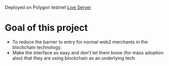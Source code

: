Deployed on Polygon testnet [Live Server](https://easy-pe.vercel.app/)

# Goal of this project

- To reduce the barrier to entry for normal web2 merchants in the blockchain technology.
- Make the interface so easy and don't let them know (for mass adoption also) that they are using blockchain as an underlying tech
